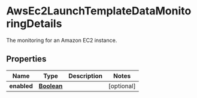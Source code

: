 

# AwsEc2LaunchTemplateDataMonitoringDetails

 The monitoring for an Amazon EC2 instance. 

## Properties

| Name | Type | Description | Notes |
|------------ | ------------- | ------------- | -------------|
|**enabled** | [**Boolean**](Boolean.md) |  |  [optional] |




